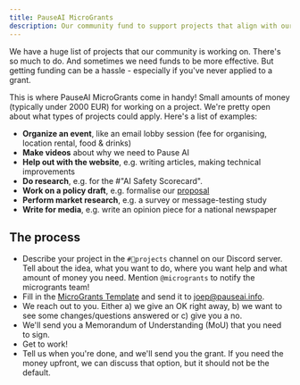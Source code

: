 ```yaml
---
title: PauseAI MicroGrants
description: Our community fund to support projects that align with our mission.
---
```


We have a huge list of projects that our community is working on.
There's so much to do.
And sometimes we need funds to be more effective.
But getting funding can be a hassle - especially if you've never applied to a grant.

This is where PauseAI MicroGrants come in handy!
Small amounts of money (typically under 2000 EUR) for working on a project.
We're pretty open about what types of projects could apply.
Here's a list of examples:

- **Organize an event**, like an email lobby session (fee for organising, location rental, food & drinks)
- **Make videos** about why we need to Pause AI
- **Help out with the website**, e.g. writing articles, making technical improvements
- **Do research**, e.g. for the #"AI Safety Scorecard".
- **Work on a policy draft**, e.g. formalise our [proposal](/proposal)
- **Perform market research**, e.g. a survey or message-testing study
- **Write for media**, e.g. write an opinion piece for a national newspaper

## The process

- Describe your project in the `#💪projects` channel on our Discord server. Tell about the idea, what you want to do, where you want help and what amount of money you need. Mention `@microgrants` to notify the microgrants team!
- Fill in the [MicroGrants Template](https://docs.google.com/document/d/1oPXezImarCY7MCYaT-lJb-uLNbbQ76O1FYNr-WTS6hI/edit?usp=sharing) and send it to [joep@pauseai.info](mailto:joep@pauseai.info).
- We reach out to you. Either a) we give an OK right away, b) we want to see some changes/questions answered or c) give you a no.
- We'll send you a Memorandum of Understanding (MoU) that you need to sign.
- Get to work!
- Tell us when you're done, and we'll send you the grant. If you need the money upfront, we can discuss that option, but it should not be the default.
